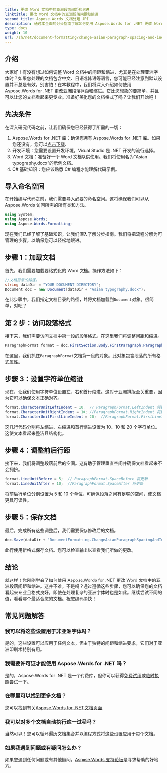 ```yaml
---
title: 更改 Word 文档中的亚洲段落间距和缩进
linktitle: 更改 Word 文档中的亚洲段落间距和缩进
second_title: Aspose.Words 文档处理 API
description: 通过本全面的分步指南了解如何使用 Aspose.Words for .NET 更改 Word 文档中的亚洲段落间距和缩进。
type: docs
weight: 10
url: /zh/net/document-formatting/change-asian-paragraph-spacing-and-indents/
---
```

## 介绍

大家好！有没有想过如何调整 Word 文档中的间距和缩进，尤其是在处理亚洲字体时？如果您处理的文档包含中文、日语或韩语等语言，您可能已经注意到默认设置并不总是有效。别害怕！在本教程中，我们将深入介绍如何使用 Aspose.Words for .NET 更改亚洲段落间距和缩进。它比您想象的要简单，并且可以让您的文档看起来更专业。准备好美化您的文档格式了吗？让我们开始吧！

## 先决条件

在深入研究代码之前，让我们确保您已经获得了所需的一切：

1.  Aspose.Words for .NET 库：确保您拥有 Aspose.Words for .NET 库。如果您还没有，您可以[点击下载](https://releases.aspose.com/words/net/).
2. 开发环境：您需要设置开发环境。Visual Studio 是 .NET 开发的流行选择。
3. Word 文档：准备好一个 Word 文档以供使用。我们将使用名为“Asian typography.docx”的示例文档。
4. C# 基础知识：您应该熟悉 C# 编程才能理解代码示例。

## 导入命名空间

在开始编写代码之前，我们需要导入必要的命名空间。这将确保我们可以从 Aspose.Words 访问所需的所有类和方法。

```csharp
using System;
using Aspose.Words;
using Aspose.Words.Formatting;
```

现在我们已经了解了基础知识，让我们深入了解分步指南。我们将把流程分解为可管理的步骤，以确保您可以轻松地跟进。

## 步骤 1：加载文档

首先，我们需要加载要格式化的 Word 文档。操作方法如下：

```csharp
//文档目录的路径。
string dataDir = "YOUR DOCUMENT DIRECTORY";
Document doc = new Document(dataDir + "Asian typography.docx");
```

在此步骤中，我们指定文档目录的路径，并将文档加载到`Document`对象。很简单，对吧？

## 第 2 步：访问段落格式

接下来，我们需要访问文档中第一段的段落格式。在这里我们将调整间距和缩进。

```csharp
ParagraphFormat format = doc.FirstSection.Body.FirstParagraph.ParagraphFormat;
```

在这里，我们抓住`ParagraphFormat`文档第一段的对象。此对象包含段落的所有格式属性。

## 步骤 3：设置字符单位缩进

现在，让我们使用字符单位设置左、右和首行缩进。这对于亚洲排版至关重要，因为它可以确保文本正确对齐。

```csharp
format.CharacterUnitLeftIndent = 10;  // ParagraphFormat.LeftIndent 将更新
format.CharacterUnitRightIndent = 10; //ParagraphFormat.RightIndent 将更新
format.CharacterUnitFirstLineIndent = 20;  //ParagraphFormat.FirstLineIndent 将更新
```

这几行代码分别将左缩进、右缩进和首行缩进设置为 10、10 和 20 个字符单位。这使文本看起来整洁且结构化。

## 步骤 4：调整前后行距

接下来，我们将调整段落前后的空间。这有助于管理垂直空间并确保文档看起来不会拥挤。

```csharp
format.LineUnitBefore = 5;  // ParagraphFormat.SpaceBefore 将更新
format.LineUnitAfter = 10;  //ParagraphFormat.SpaceAfter 将更新
```

将前后行单位分别设置为 5 和 10 个单位，可确保段落之间有足够的空间，使文档更具可读性。

## 步骤 5：保存文档

最后，完成所有这些调整后，我们需要保存修改后的文档。

```csharp
doc.Save(dataDir + "DocumentFormatting.ChangeAsianParagraphSpacingAndIndents.doc");
```

此行使用新格式保存文档。您可以检查输出以查看我们所做的更改。

## 结论

就这样！您刚刚学会了如何使用 Aspose.Words for .NET 更改 Word 文档中的亚洲段落间距和缩进。这并不难，不是吗？通过遵循这些步骤，您可以确保您的文档看起来专业且格式良好，即使在处理复杂的亚洲字体时也是如此。继续尝试不同的值，看看哪个最适合您的文档。祝您编码愉快！

## 常见问题解答

### 我可以将这些设置用于非亚洲字体吗？
是的，这些设置可以应用于任何文本，但由于独特的间距和缩进要求，它们对于亚洲印刷术特别有用。

### 我需要许可证才能使用 Aspose.Words for .NET 吗？
是的，Aspose.Words for .NET 是一个付费库，但你可以获得[免费试用](https://releases.aspose.com/)或[临时执照](https://purchase.aspose.com/temporary-license/)尝试一下。

### 在哪里可以找到更多文档？
您可以找到有关[Aspose.Words for .NET 文档页面](https://reference.aspose.com/words/net/).

### 我可以对多个文档自动执行这一过程吗？
当然可以！您可以循环遍历文档集合并以编程方式将这些设置应用于每个文档。

### 如果我遇到问题或有疑问怎么办？
如果您遇到任何问题或有其他疑问，[Aspose.Words 支持论坛](https://forum.aspose.com/c/words/8)是寻求帮助的好地方。
